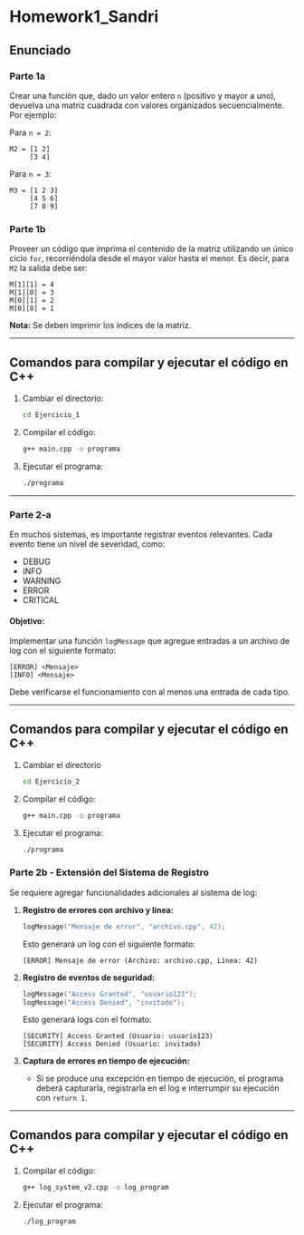 # Homework1\_Sandri

## Enunciado

### Parte 1a

Crear una función que, dado un valor entero `n` (positivo y mayor a uno), devuelva una matriz cuadrada con valores organizados secuencialmente. Por ejemplo:

Para `n = 2`:

```
M2 = [1 2]
     [3 4]
```

Para `n = 3`:

```
M3 = [1 2 3]
     [4 5 6]
     [7 8 9]
```

### Parte 1b

Proveer un código que imprima el contenido de la matriz utilizando un único ciclo `for`, recorriéndola desde el mayor valor hasta el menor. Es decir, para `M2` la salida debe ser:

```
M[1][1] = 4
M[1][0] = 3
M[0][1] = 2
M[0][0] = 1
```

**Nota:** Se deben imprimir los índices de la matriz.

---

## Comandos para compilar y ejecutar el código en C++

1. Cambiar el directorio:
   ```sh
   cd Ejercicio_1
   ```

2. Compilar el código:
   ```sh
   g++ main.cpp -o programa
   ```
2. Ejecutar el programa:
   ```sh
   ./programa
   ```

---

### Parte 2-a

En muchos sistemas, es importante registrar eventos relevantes. Cada evento tiene un nivel de severidad, como:
- DEBUG
- INFO
- WARNING
- ERROR
- CRITICAL

#### Objetivo:
Implementar una función `logMessage` que agregue entradas a un archivo de log con el siguiente formato:
```
[ERROR] <Mensaje>
[INFO] <Mensaje>
```
Debe verificarse el funcionamiento con al menos una entrada de cada tipo.

---

## Comandos para compilar y ejecutar el código en C++

1. Cambiar el directorio
   ```sh
   cd Ejercicio_2
   ```

2. Compilar el código:
   ```sh
   g++ main.cpp -o programa
   ```
3. Ejecutar el programa:
   ```sh
   ./programa
   ```

### Parte 2b - Extensión del Sistema de Registro

Se requiere agregar funcionalidades adicionales al sistema de log:

1. **Registro de errores con archivo y línea:**
   ```cpp
   logMessage("Mensaje de error", "archivo.cpp", 42);
   ```
   Esto generará un log con el siguiente formato:
   ```
   [ERROR] Mensaje de error (Archivo: archivo.cpp, Línea: 42)
   ```

2. **Registro de eventos de seguridad:**
   ```cpp
   logMessage("Access Granted", "usuario123");
   logMessage("Access Denied", "invitado");
   ```
   Esto generará logs con el formato:
   ```
   [SECURITY] Access Granted (Usuario: usuario123)
   [SECURITY] Access Denied (Usuario: invitado)
   ```

3. **Captura de errores en tiempo de ejecución:**
   - Si se produce una excepción en tiempo de ejecución, el programa deberá capturarla, registrarla en el log e interrumpir su ejecución con `return 1`.

---

## Comandos para compilar y ejecutar el código en C++


1. Compilar el código:
   ```sh
   g++ log_system_v2.cpp -o log_program
   ```
3. Ejecutar el programa:
   ```sh
   ./log_program
   ```